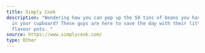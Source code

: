 ```yaml
---
title: Simply Cook
description: "Wondering how you can pep up the 50 tins of beans you have sitting
  in your cupboard? These guys are here to save the day with their little
  flavour pots. "
source: https://www.simplycook.com/
type: Other
---
```

